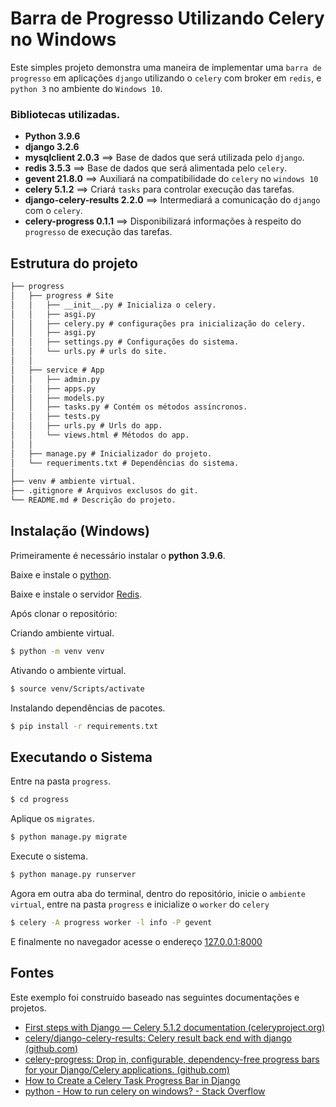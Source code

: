 # Barra de Progresso Utilizando Celery no Windows

Este simples projeto demonstra uma maneira de implementar uma `barra de progresso` em aplicações `django` utilizando o `celery` com broker em  `redis`, e `python 3` no ambiente do `Windows 10`.

### Bibliotecas utilizadas.
* **Python 3.9.6**
* **django 3.2.6**
* **mysqlclient 2.0.3** ==> Base de dados que será utilizada pelo `django`.
* **redis 3.5.3** ==> Base de dados que será alimentada pelo `celery`.
* **gevent 21.8.0** ==> Auxiliará na compatibilidade do `celery` no `windows 10`
* **celery 5.1.2** ==> Criará `tasks` para controlar execução das tarefas.
* **django-celery-results 2.2.0** ==> Intermediará a comunicação do `django` com o `celery`.
* **celery-progress 0.1.1** ==> Disponibilizará informações à respeito do `progresso` de execução das tarefas.


## Estrutura do projeto
```txt
├── progress
│   ├── progress # Site
│   │   ├── __init__.py # Inicializa o celery.
│   │   ├── asgi.py
│   │   ├── celery.py # configurações pra inicialização do celery.
│   │   ├── asgi.py
│   │   ├── settings.py # Configurações do sistema.
│   │   └── urls.py # urls do site.
│   │
│   ├── service # App
│   │   ├── admin.py
│   │   ├── apps.py
│   │   ├── models.py
│   │   ├── tasks.py # Contém os métodos assíncronos.
│   │   ├── tests.py
│   │   ├── urls.py # Urls do app.
│   │   └── views.html # Métodos do app.
│   │
│   ├── manage.py # Inicializador do projeto.		
│   └── requeriments.txt # Dependências do sistema.
│
├── venv # ambiente virtual.
├── .gitignore # Arquivos exclusos do git.
└── README.md # Descrição do projeto.
```
## Instalação (Windows)

Primeiramente é necessário instalar o **python 3.9.6**.

Baixe e instale o [python](https://www.python.org/ftp/python/3.9.6/python-3.9.6-amd64.exe).

Baixe e instale o servidor [Redis](https://github.com/downloads/rgl/redis/redis-2.4.6-setup-64-bit.exe).

Após clonar o repositório:

Criando ambiente virtual.
```bash
$ python -m venv venv
```
Ativando o ambiente virtual.
```bash
$ source venv/Scripts/activate
```
Instalando dependências de pacotes.
```bash
$ pip install -r requirements.txt
```
## Executando o Sistema
Entre na pasta `progress`.
```bash
$ cd progress
```
Aplique os  `migrates`.
```bash
$ python manage.py migrate
```
Execute o sistema.
```bash
$ python manage.py runserver
```
Agora em outra aba do terminal, dentro do repositório, inicie o `ambiente virtual`, entre na pasta `progress` e inicialize o `worker` do `celery`
```bash
$ celery -A progress worker -l info -P gevent
```
E finalmente no navegador acesse o endereço [127.0.0.1:8000](http://127.0.0.1:8000)

## Fontes
Este exemplo foi construído baseado nas seguintes documentações e projetos.

* [First steps with Django — Celery 5.1.2 documentation (celeryproject.org)](https://docs.celeryproject.org/en/stable/django/first-steps-with-django.html)
* [celery/django-celery-results: Celery result back end with django (github.com)](https://github.com/celery/django-celery-results)
* [celery-progress: Drop in, configurable, dependency-free progress bars for your Django/Celery applications. (github.com)](https://github.com/czue/celery-progress)
* [How to Create a Celery Task Progress Bar in Django](https://www.youtube.com/watch?v=BbPswIqn2VI)
* [python - How to run celery on windows? - Stack Overflow](https://stackoverflow.com/questions/37255548/how-to-run-celery-on-windows)

